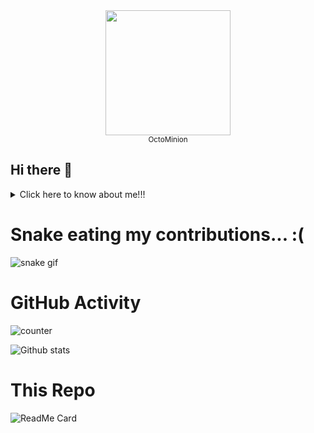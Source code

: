 <div align="center">
<img src="https://octodex.github.com/images/minion.png" width="200"><br>
<sup>OctoMinion</sup>
</div>

## Hi there 👋
<details>
<summary>Click here to know about me!!!</summary>
<pre>
- 🔭 I’m currently working on my Restaurant with App & Bot Project.
- 🌱 I’m currently learning B.Tech in CSE, PESU-Bangalore.
- 👯 I’m looking to collaborate on <img src="https://edent.github.io/SuperTinyIcons/images/svg/flutter.svg" width="15" title="Flutter"/> Projects.
- 🤔 I’m looking for help with Arduino line following robot.
- 💬 Ask me about anything, doesn't matter if I Know or Don't.
- 😄 You can call me sathvik, saya, buddy, man, bro, dude.
- ⚡ Fun fact: Flutter basics can be mastered in a week. Give it a try!
- 📫 How to reach me:
  <img src="https://edent.github.io/SuperTinyIcons/images/svg/gmail.svg" width="15" title="Gmail"/> - sathviksaya@gmail.com,  <img src="https://edent.github.io/SuperTinyIcons/images/svg/whatsapp.svg" width="15" title="Gmail"/>  <img src="https://edent.github.io/SuperTinyIcons/images/svg/signal.svg" width="15" title="Signal"/>  <img src="https://edent.github.io/SuperTinyIcons/images/svg/telegram.svg" width="15" title="Telegram"/>  <img src="https://edent.github.io/SuperTinyIcons/images/svg/phone.svg" width="15" title="Phone"/> <strong>@</strong> +91 6363345756,  <Strong>Social</strong> - <a href="https://www.linkedin.com/in/sathvik-saya-384a01197/"><img src="https://edent.github.io/SuperTinyIcons/images/svg/linkedin.svg" width="15" title="LinkedIn" /></a>  <a href="https://www.instagram.com/sathviksaya/"><img src="https://edent.github.io/SuperTinyIcons/images/svg/instagram.svg" width="15" title="Instagram" /></a>  <a href="https://www.facebook.com/sathviksaya/"><img src="https://edent.github.io/SuperTinyIcons/images/svg/facebook.svg" width="15" title="Facebook" /></a>  <a href="https://www.github.com/sathviksaya/"><img src="https://edent.github.io/SuperTinyIcons/images/svg/github.svg" width="15" title="GitHub" /></a>
</pre>
</details>
  
 # Snake eating my contributions...  :(
![snake gif](https://github.com/sathviksaya/sathviksaya/blob/output/github-contribution-grid-snake.gif)

# GitHub Activity
![counter](https://en7bzls65g1g55c.m.pipedream.net)

![Github stats](https://github-readme-stats.vercel.app/api?username=sathviksaya)

# This Repo
![ReadMe Card](https://github-readme-stats.vercel.app/api/pin/?username=sathviksaya&repo=sathviksaya)
